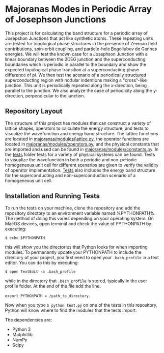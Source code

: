 # Majoranas Modes in Periodic Array of Josephson Junctions
This project is for calculating the band structure for a periodic array of Josepshon Junctions that act like synthetic atoms. These repeating units are tested for topological phase structures in the presence of Zeeman field contributions, spin-orbit coupling, and particle-hole Bogoliubov de Gennes energies. We will test the known case for a Josephson Junction with a linear boundary between the 2DEG junction and the superconducting boundaries which is periodic in parallel to the boundary and show the expected topological phase transition at a superconducting phase difference of pi. We then test the scenario of a periodically structured superconducting region with nodular indentions making a "cross"-like junction. This unit is periodically repeated along the x-direction, being parallel to the junction. We also analyze the case of periodicity along the y-direction, perpendicular to the junction. 

## Repository Layout
The structure of this project has modules that can construct a variety of lattice shapes, operators to calculate the energy structure, and tests to visualize the wavefunction and energy band structure. The lattice functions are located in [majoranas/modules/lattice.py](majoranas/modules/lattice.py), the operator functions are located in [majoranas/modules/operators.py](majoranas/modules/operators.py), and the physical constants that are imported and used can be found in [majoranas/modules/constants.py](majoranas/modules/constants.py). In the [tests](/majoranas/tests) folder tests for a variety of physical systems can be found. Tests to visualize the wavefunction in both a periodic and non-periodic homogeneous unit cell for different scenarios are given to verify the validity of operator implementation. [Tests](/majoranas/tests) also includes the energy band structure for the superconducting and non-superconduction scenario of a homogeneous unit cell.

## Installation and Running Tests
To run the tests on your machine, clone the repository and add the repository directory to an environment variable named %PYTHONPATH%. The method of doing this varies depending on your operating system. On MacOS devices, open terminal and check the value of PYTHONPATH by executing: 

`$ echo $PYTHONPATH`

this will show you the directories that Python looks for when importing modules. To permanantly update your PYTHONPATH to include the directory of your project, you first need to open your `.bash_profile` in a text editor. You can do this by executing: 

`$ open TextEdit -a .bash_profile`

while in the directory that `.bash_profile` is stored, typically in the user profile folder. At the end of the file add the line:

`export PYTHONPATH = /path_to_directory`.

Now when you type `$ python test.py` on one of the tests in this repository, Python will know where to find the modules that the tests import. 


The dependencies are:
- Python 3
- Matplotlib
- NumPy
- Scipy


